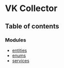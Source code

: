 # VK Collector

## Table of contents

### Modules

- [entities](../wiki/entities)
- [enums](../wiki/enums)
- [services](../wiki/services)
